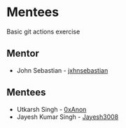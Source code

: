 # Mentees
Basic git actions exercise

## Mentor
- John Sebastian - [jxhnsebastian](https://github.com/jxhnsebastian)

## Mentees
- Utkarsh Singh - [0xAnon](https://github.com/0xAnon0602)
- Jayesh Kumar Singh - [Jayesh3008](https://github.com/Jayesh3008)

